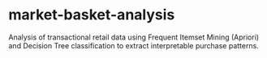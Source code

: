 # market-basket-analysis
Analysis of transactional retail data using Frequent Itemset Mining (Apriori) and Decision Tree classification to extract interpretable purchase patterns.
